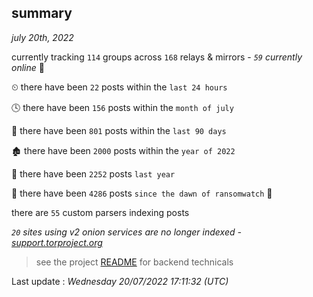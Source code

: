 
## summary
_july 20th, 2022_

currently tracking `114` groups across `168` relays & mirrors - _`59` currently online_ 📡

⏲ there have been `22` posts within the `last 24 hours`

🕓 there have been `156` posts within the `month of july`

📅 there have been `801` posts within the `last 90 days`

🏚 there have been `2000` posts within the `year of 2022`

🚀 there have been `2252` posts `last year`

🦕 there have been `4286` posts `since the dawn of ransomwatch` 🐣

there are `55` custom parsers indexing posts

_`20` sites using v2 onion services are no longer indexed - [support.torproject.org](https://support.torproject.org/onionservices/v2-deprecation/)_

> see the project [README](https://github.com/jmousqueton/ransomwatch#readme) for backend technicals



Last update : _Wednesday 20/07/2022 17:11:32 (UTC)_

